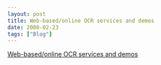 ```yaml
---
layout: post
title: Web-based/online OCR services and demos
date: 2008-02-23
tags: ["Blog"]
---
```


[Web-based/online OCR services and demos](http://www.ocrgrid.org/online-ocr.html)